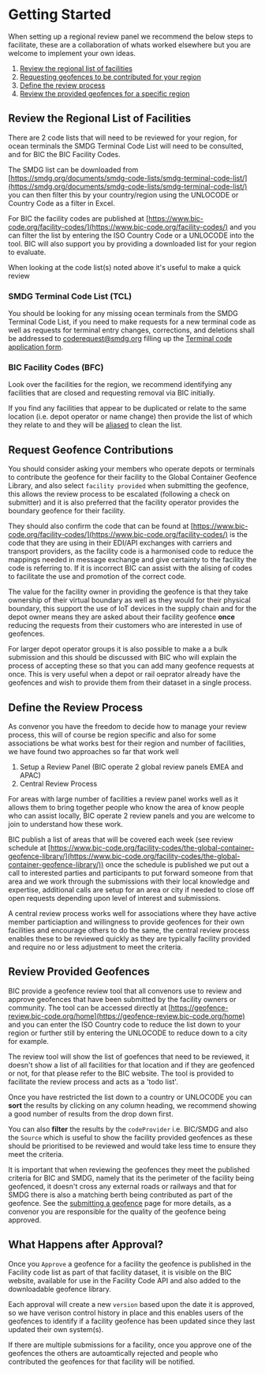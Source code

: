 # Getting Started

When setting up a regional review panel we recommend the below steps to facilitate, these are a collaboration of whats worked elsewhere but you are welcome to implement your own ideas.

1. [Review the regional list of facilities ](getting-started.md#review-the-regional-list-of-facilities)
2. [Requesting geofences to be contributed for your region](getting-started.md#request-geofences)
3. [Define the review process ](getting-started.md#review-process)
4. [Review the provided geofences for a specific region](getting-started.md#review-provided-geofences)

## Review the Regional List of Facilities&#x20;

There are 2 code lists that will need to be reviewed for your region, for ocean terminals the SMDG Terminal Code List will need to be consulted, and for BIC the BIC Facility Codes.

The SMDG list can be downloaded from [https://smdg.org/documents/smdg-code-lists/smdg-terminal-code-list/](https://smdg.org/documents/smdg-code-lists/smdg-terminal-code-list/) you can then filter this by your country/region using the UNLOCODE or Country Code as a filter in Excel.

For BIC the facility codes are published at [https://www.bic-code.org/facility-codes/](https://www.bic-code.org/facility-codes/) and you can filter the list by entering the ISO Country Code or a UNLOCODE into the tool.  BIC will also support you by providing a downloaded list for your region to evaluate.

When looking at the code list(s) noted above it's useful to make a quick review

### SMDG Terminal Code List (TCL)

You should be looking for any missing ocean terminals from the SMDG Terminal Code List, if you need to make requests for a new terminal code as well as requests for terminal entry changes, corrections, and deletions shall be addressed to [coderequest@smdg.org](mailto:coderequest@smdg.org) filling up  the [Terminal code application form](https://smdg.org/wp-content/uploads/Codelists/Terminals/Application-SMDG-Terminal-Code.xlsx).

### BIC Facility Codes (BFC)

Look over the facilities for the region, we recommend identifying any facilities that are closed and requesting removal via BIC initially.

If you find any facilities that appear to be duplicated or relate to the same location (i.e. depot operator or name change) then provide the list of which they relate to and they will be [aliased](../bic-facility-code/alias-codes.md) to clean the list.&#x20;

## Request Geofence Contributions

You should consider asking your members who operate depots or terminals to contribute the geofence for their facility to the Global Container Geofence Library, and also select `facility provided` when submitting the geofence, this allows the review process to be escalated (following a check on submitter) and it is also preferred that the facility operator provides the boundary geofence for their facility.

They should also confirm the code that can be found at [https://www.bic-code.org/facility-codes/](https://www.bic-code.org/facility-codes/) is the code that they are using in their EDI/API exchanges with carriers and transport providers, as the facility code is a harmonised code to reduce the mappings needed in message exchange and give certainty to the facility the code is referring to.  If it is incorrect BIC can assist with the alising of codes to facilitate the use and promotion of the correct code.

The value for the facility owner in providing the geofence is that they take ownership of their virtual boundary as well as they would for their physical boundary, this support the use of IoT devices in the supply chain and for the depot owner means they are asked about their facility geofence **once** reducing the requests from their customers who are interested in use of geofences.

For larger depot operator groups it is also possible to make a a bulk submission and this should be discussed with BIC who will explain the process of accepting these so that you can add many geofence requests at once.  This is very useful when a depot or rail oeprator already have the geofences and wish to provide them from their dataset in a single process.

## Define the Review Process&#x20;

As convenor you have the freedom to decide how to manage your review process, this will of course be region specific and also for some associations be what works best for their region and number of facilities, we have found two approaches so far that work well

1. Setup a Review Panel (BIC operate 2 global review panels EMEA and APAC)
2. Central Review Process

For areas with large number of facilities a review panel works well as it allows them to bring together people who know the area of know people who can assist locally, BIC operate 2 review panels and you are welcome to join to understand how these work. &#x20;

BIC publish a list of areas that will be covered each week (see review schedule at [https://www.bic-code.org/facility-codes/the-global-container-geofence-library/](https://www.bic-code.org/facility-codes/the-global-container-geofence-library/)) once the schedule is published we put out a call to interested parties and participants to put forward someone from that area and we work through the submissions with their local knowledge and expertise, additional calls are setup for an area or city if needed to close off open requests depending upon level of interest and submissions.

A central review process works well for associations where they have active member particiaption and willingness to provide geofences for their own facilities and encourage others to do the same, the central review process enables these to be reviewed quickly as they are typically facility provided and require no or less adjustment to meet the criteria.



## Review Provided Geofences

BIC provide a geofence review tool that all convenors use to review and approve geofences that have been submitted by the facility owners or community.  The tool can be accessed directly at [https://geofence-review.bic-code.org/home](https://geofence-review.bic-code.org/home) and you can enter the ISO Country code to reduce the list down to your region or further still by entering the UNLOCODE to reduce down to a city for example.

The review tool will show the list of goefences that need to be reviewed, it doesn't show a list of all facilities for that location and if they are geofenced or not, for that please refer to the BIC website.  The tool is provided to facilitate the review process and acts as a 'todo list'.

Once you have restricted the list down to a country or UNLOCODE you can **sort** the results by clicking on any column heading, we recommend showing a good number of results from the drop down first.

You can also **filter** the results by the `codeProvider` i.e. BIC/SMDG and also the `Source` which is useful to show the facility provided geofences as these should be prioritised to be reviewed and would take less time to ensure they meet the criteria.

It is important that when reviewing the geofences they meet the published criteria for BIC and SMDG, namely that its the perimeter of the facility being geofenced, it doesn't cross any external roads or railways and that for SMDG there is also a matching berth being contributed as part of the geofence.  See the [submitting a geofence](../global-container-geofence-library/submit-a-geofence-request.md) page for more details, as a convenor you are responsible for the quality of the geofence being approved.

## What Happens after Approval?

Once you `Approve` a geofence for a facility the geofence is published in the Facility code list as part of that facility dataset, it is visible on the BIC website, available for use in the Facility Code API and also added to the downloadable geofence library.

Each approval will create a new `version` based upon the date it is approved, so we have verison control history in place and this enables users of the geofences to identify if a facility geofence has been updated since they last updated their own system(s).

If there are multiple submissions for a facility, once you approve one of the geofences the others are autoamtically rejected and people who contributed the geofences for that facility will be notified.



